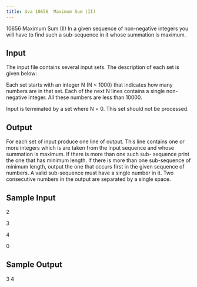 ```yaml
---
title: Uva 10656  Maximum Sum (II)
---
```


10656 Maximum Sum (II)
In a given sequence of non-negative integers you will have to find such a sub-sequence in it whose
summation is maximum.

## Input
The input file contains several input sets. The description of each set is given below:

Each set starts with an integer N (N < 1000) that indicates how many numbers are in that set.
Each of the next N lines contains a single non-negative integer. All these numbers are less than 10000.

Input is terminated by a set where N = 0. This set should not be processed.

## Output
For each set of input produce one line of output. This line contains one or more integers which is are
taken from the input sequence and whose summation is maximum. If there is more than one such sub-
sequence print the one that has minimum length. If there is more than one sub-sequence of minimum
length, output the one that occurs first in the given sequence of numbers. A valid sub-sequence must
have a single number in it. Two consecutive numbers in the output are separated by a single space.

## Sample Input
<p>2</p><p>3</p><p>4</p><p>0</p><p></p>

## Sample Output
<p>3 4</p>